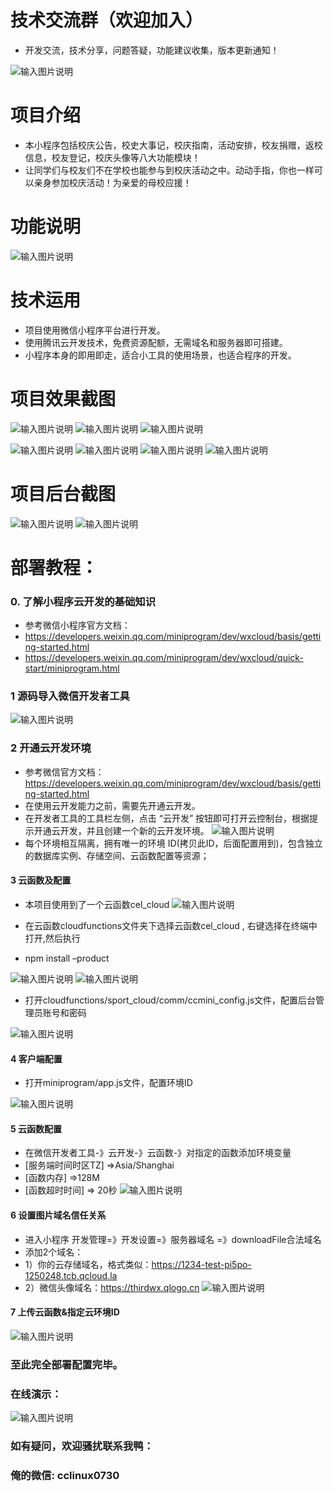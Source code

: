 # 技术交流群（欢迎加入）
- 开发交流，技术分享，问题答疑，功能建议收集，版本更新通知！

 ![输入图片说明](https://images.gitee.com/uploads/images/2021/1119/115524_eda2b548_9240987.png "code.png")


# 项目介绍


- 本小程序包括校庆公告，校史大事记，校庆指南，活动安排，校友捐赠，返校信息，校友登记，校庆头像等八大功能模块！
- 让同学们与校友们不在学校也能参与到校庆活动之中。动动手指，你也一样可以亲身参加校庆活动！为亲爱的母校应援！ 

# 功能说明
 ![输入图片说明](https://images.gitee.com/uploads/images/2021/0813/125746_99c192dd_9240987.png "func导图1 (2).png")


# 技术运用

- 项目使用微信小程序平台进行开发。
- 使用腾讯云开发技术，免费资源配额，无需域名和服务器即可搭建。
- 小程序本身的即用即走，适合小工具的使用场景，也适合程序的开发。

# 项目效果截图
 ![输入图片说明](https://images.gitee.com/uploads/images/2021/0813/125815_8cbc1286_9240987.png "首页.png")
![输入图片说明](https://images.gitee.com/uploads/images/2021/0813/125833_1b84903b_9240987.png "校庆头像.png")
![输入图片说明](https://images.gitee.com/uploads/images/2021/0813/125841_f0985c39_9240987.png "个人中心.png")

![输入图片说明](https://images.gitee.com/uploads/images/2021/0813/125850_46bfa19c_9240987.png "校友名录.png")
![输入图片说明](https://images.gitee.com/uploads/images/2021/0813/125859_07e6d7a5_9240987.png "校庆活动.png")
![输入图片说明](https://images.gitee.com/uploads/images/2021/0813/125921_6d4b7229_9240987.png "校庆公告.png")
![输入图片说明](https://images.gitee.com/uploads/images/2021/0813/125932_338e6096_9240987.png "校友登记.png")

# 项目后台截图
 ![输入图片说明](https://images.gitee.com/uploads/images/2021/0813/125953_27db85a2_9240987.png "后台首页.png")
![输入图片说明](https://images.gitee.com/uploads/images/2021/0813/130007_7b599b2b_9240987.png "后台用户管理.png")
 

# 部署教程：
### 0. 了解小程序云开发的基础知识
-  参考微信小程序官方文档：
- https://developers.weixin.qq.com/miniprogram/dev/wxcloud/basis/getting-started.html
- https://developers.weixin.qq.com/miniprogram/dev/wxcloud/quick-start/miniprogram.html


### 1 源码导入微信开发者工具
 ![输入图片说明](https://images.gitee.com/uploads/images/2021/0813/130015_656fb0c4_9240987.png "导入.png")
  

 

### 2 开通云开发环境
 -  参考微信官方文档：https://developers.weixin.qq.com/miniprogram/dev/wxcloud/basis/getting-started.html
- 在使用云开发能力之前，需要先开通云开发。 
- 在开发者工具的工具栏左侧，点击 “云开发” 按钮即可打开云控制台，根据提示开通云开发，并且创建一个新的云开发环境。
![输入图片说明](https://images.gitee.com/uploads/images/2021/0811/232537_8a27b61c_9240987.png "云开发开通环境.png")
- 每个环境相互隔离，拥有唯一的环境 ID(拷贝此ID，后面配置用到)，包含独立的数据库实例、存储空间、云函数配置等资源；
 

#### 3 云函数及配置
- 本项目使用到了一个云函数cel_cloud
 ![输入图片说明](https://images.gitee.com/uploads/images/2021/0813/130041_829c6420_9240987.png "云函数内终端打开0.png")


- 在云函数cloudfunctions文件夹下选择云函数cel_cloud , 右键选择在终端中打开,然后执行 
- npm install –product

 ![输入图片说明](https://images.gitee.com/uploads/images/2021/0813/130106_f20019b0_9240987.png "云函数内终端打开.png")
![输入图片说明](https://images.gitee.com/uploads/images/2021/0813/130116_b153ecbc_9240987.png "安装云函数包.png")


 

- 打开cloudfunctions/sport_cloud/comm/ccmini_config.js文件，配置后台管理员账号和密码

 ![输入图片说明](https://images.gitee.com/uploads/images/2021/0911/150146_a9af88e5_9240987.png "设置管理员账号.png")


 


#### 4  客户端配置
- 打开miniprogram/app.js文件，配置环境ID

 ![输入图片说明](https://images.gitee.com/uploads/images/2021/0811/232832_6053aae0_9240987.png "客户端配置.png")


#### 5  云函数配置
- 在微信开发者工具-》云开发-》云函数-》对指定的函数添加环境变量 
- [服务端时间时区TZ] =>Asia/Shanghai
- [函数内存] =>128M   
- [函数超时时间] => 20秒
 ![输入图片说明](https://images.gitee.com/uploads/images/2021/0813/130402_055813b9_9240987.png "函数配置.png")

 

#### 6  设置图片域名信任关系
- 进入小程序 开发管理=》开发设置=》服务器域名 =》downloadFile合法域名	
- 添加2个域名：
- 1）你的云存储域名，格式类似：https://1234-test-pi5po-1250248.tcb.qcloud.la
- 2）微信头像域名：https://thirdwx.qlogo.cn 
![输入图片说明](https://images.gitee.com/uploads/images/2021/0811/233716_fccfac0e_9240987.png "业务域名.png")

#### 7  上传云函数&指定云环境ID
 ![输入图片说明](https://images.gitee.com/uploads/images/2021/0813/130234_f65b4004_9240987.png "上传到云.png")

### 至此完全部署配置完毕。

### 在线演示：
 

 ![输入图片说明](https://images.gitee.com/uploads/images/2021/0811/233918_96b29222_9240987.jpeg "Free版-QR.jpg")


### 如有疑问，欢迎骚扰联系我鸭： 
### 俺的微信:  cclinux0730


